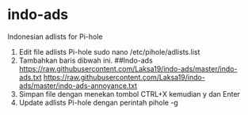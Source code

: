 # indo-ads
Indonesian adlists for Pi-hole

1. Edit file adlists Pi-hole
sudo nano /etc/pihole/adlists.list
2. Tambahkan baris dibwah ini.
##Indo-ads
https://raw.githubusercontent.com/Laksa19/indo-ads/master/indo-ads.txt
https://raw.githubusercontent.com/Laksa19/indo-ads/master/indo-ads-annoyance.txt
3. Simpan file dengan menekan tombol CTRL+X kemudian y dan Enter
4. Update adlists Pi-hole dengan perintah pihole -g 
